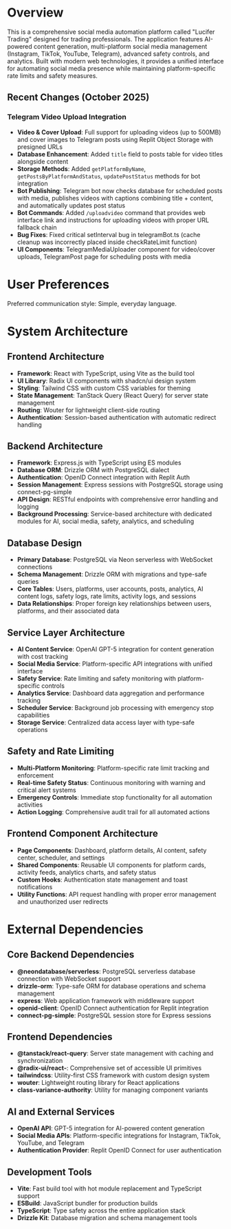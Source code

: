 # Overview

This is a comprehensive social media automation platform called "Lucifer Trading" designed for trading professionals. The application features AI-powered content generation, multi-platform social media management (Instagram, TikTok, YouTube, Telegram), advanced safety controls, and analytics. Built with modern web technologies, it provides a unified interface for automating social media presence while maintaining platform-specific rate limits and safety measures.

## Recent Changes (October 2025)

### Telegram Video Upload Integration
- **Video & Cover Upload**: Full support for uploading videos (up to 500MB) and cover images to Telegram posts using Replit Object Storage with presigned URLs
- **Database Enhancement**: Added `title` field to posts table for video titles alongside content
- **Storage Methods**: Added `getPlatformByName`, `getPostsByPlatformAndStatus`, `updatePostStatus` methods for bot integration
- **Bot Publishing**: Telegram bot now checks database for scheduled posts with media, publishes videos with captions combining title + content, and automatically updates post status
- **Bot Commands**: Added `/uploadvideo` command that provides web interface link and instructions for uploading videos with proper URL fallback chain
- **Bug Fixes**: Fixed critical setInterval bug in telegramBot.ts (cache cleanup was incorrectly placed inside checkRateLimit function)
- **UI Components**: TelegramMediaUploader component for video/cover uploads, TelegramPost page for scheduling posts with media

# User Preferences

Preferred communication style: Simple, everyday language.

# System Architecture

## Frontend Architecture
- **Framework**: React with TypeScript, using Vite as the build tool
- **UI Library**: Radix UI components with shadcn/ui design system
- **Styling**: Tailwind CSS with custom CSS variables for theming
- **State Management**: TanStack Query (React Query) for server state management
- **Routing**: Wouter for lightweight client-side routing
- **Authentication**: Session-based authentication with automatic redirect handling

## Backend Architecture
- **Framework**: Express.js with TypeScript using ES modules
- **Database ORM**: Drizzle ORM with PostgreSQL dialect
- **Authentication**: OpenID Connect integration with Replit Auth
- **Session Management**: Express sessions with PostgreSQL storage using connect-pg-simple
- **API Design**: RESTful endpoints with comprehensive error handling and logging
- **Background Processing**: Service-based architecture with dedicated modules for AI, social media, safety, analytics, and scheduling

## Database Design
- **Primary Database**: PostgreSQL via Neon serverless with WebSocket connections
- **Schema Management**: Drizzle ORM with migrations and type-safe queries
- **Core Tables**: Users, platforms, user accounts, posts, analytics, AI content logs, safety logs, rate limits, activity logs, and sessions
- **Data Relationships**: Proper foreign key relationships between users, platforms, and their associated data

## Service Layer Architecture
- **AI Content Service**: OpenAI GPT-5 integration for content generation with cost tracking
- **Social Media Service**: Platform-specific API integrations with unified interface
- **Safety Service**: Rate limiting and safety monitoring with platform-specific controls
- **Analytics Service**: Dashboard data aggregation and performance tracking
- **Scheduler Service**: Background job processing with emergency stop capabilities
- **Storage Service**: Centralized data access layer with type-safe operations

## Safety and Rate Limiting
- **Multi-Platform Monitoring**: Platform-specific rate limit tracking and enforcement
- **Real-time Safety Status**: Continuous monitoring with warning and critical alert systems
- **Emergency Controls**: Immediate stop functionality for all automation activities
- **Action Logging**: Comprehensive audit trail for all automated actions

## Frontend Component Architecture
- **Page Components**: Dashboard, platform details, AI content, safety center, scheduler, and settings
- **Shared Components**: Reusable UI components for platform cards, activity feeds, analytics charts, and safety status
- **Custom Hooks**: Authentication state management and toast notifications
- **Utility Functions**: API request handling with proper error management and unauthorized user redirects

# External Dependencies

## Core Backend Dependencies
- **@neondatabase/serverless**: PostgreSQL serverless database connection with WebSocket support
- **drizzle-orm**: Type-safe ORM for database operations and schema management
- **express**: Web application framework with middleware support
- **openid-client**: OpenID Connect authentication for Replit integration
- **connect-pg-simple**: PostgreSQL session store for Express sessions

## Frontend Dependencies
- **@tanstack/react-query**: Server state management with caching and synchronization
- **@radix-ui/react-**: Comprehensive set of accessible UI primitives
- **tailwindcss**: Utility-first CSS framework with custom design system
- **wouter**: Lightweight routing library for React applications
- **class-variance-authority**: Utility for managing component variants

## AI and External Services
- **OpenAI API**: GPT-5 integration for AI-powered content generation
- **Social Media APIs**: Platform-specific integrations for Instagram, TikTok, YouTube, and Telegram
- **Authentication Provider**: Replit OpenID Connect for user authentication

## Development Tools
- **Vite**: Fast build tool with hot module replacement and TypeScript support
- **ESBuild**: JavaScript bundler for production builds
- **TypeScript**: Type safety across the entire application stack
- **Drizzle Kit**: Database migration and schema management tools
